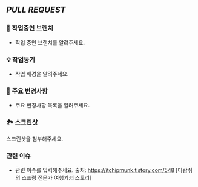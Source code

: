 ## <i>PULL REQUEST</i>

### 🎋 작업중인 브랜치
- 작업 중인 브랜치를 알려주세요.

### 💡 작업동기
- 작업 배경을 알려주세요.

### 🔑 주요 변경사항
- 주요 변경사항 목록을 알려주세요.

### 🏞 스크린샷
스크린샷을 첨부해주세요.

### 관련 이슈
- 관련 이슈를 입력해주세요.
출처: https://itchipmunk.tistory.com/548 [다람쥐의 스프링 전문가 여행기:티스토리]
